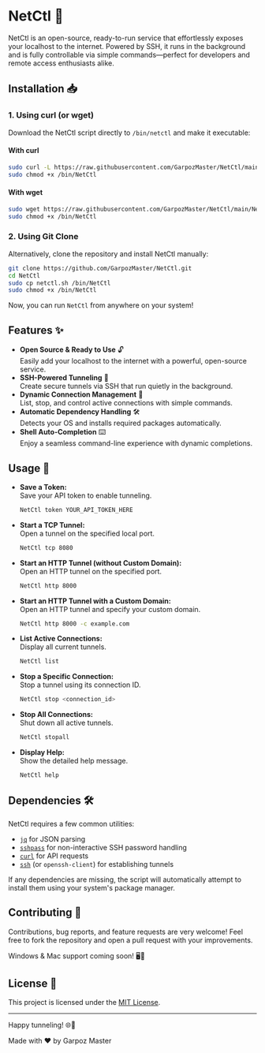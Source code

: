 # NetCtl 🚀

NetCtl is an open-source, ready-to-run service that effortlessly exposes your localhost to the internet. Powered by SSH, it runs in the background and is fully controllable via simple commands—perfect for developers and remote access enthusiasts alike.

## Installation 📥

### 1. Using curl (or wget)

Download the NetCtl script directly to `/bin/netctl` and make it executable:

#### With curl

```bash
sudo curl -L https://raw.githubusercontent.com/GarpozMaster/NetCtl/main/NetCtl.sh -o /bin/NetCtl
sudo chmod +x /bin/NetCtl
```

#### With wget

```bash
sudo wget https://raw.githubusercontent.com/GarpozMaster/NetCtl/main/NetCtl.sh -O /bin/NetCtl
sudo chmod +x /bin/NetCtl
```

### 2. Using Git Clone

Alternatively, clone the repository and install NetCtl manually:

```bash
git clone https://github.com/GarpozMaster/NetCtl.git
cd NetCtl
sudo cp netctl.sh /bin/NetCtl
sudo chmod +x /bin/NetCtl
```

Now, you can run `NetCtl` from anywhere on your system!

## Features ✨

- **Open Source & Ready to Use** 🔓  
  Easily add your localhost to the internet with a powerful, open-source service.
- **SSH-Powered Tunneling** 🔀  
  Create secure tunnels via SSH that run quietly in the background.
- **Dynamic Connection Management** 🛑  
  List, stop, and control active connections with simple commands.
- **Automatic Dependency Handling** 🛠️  
  Detects your OS and installs required packages automatically.
- **Shell Auto-Completion** ⌨️  
  Enjoy a seamless command-line experience with dynamic completions.

## Usage 🚀

- **Save a Token:**  
  Save your API token to enable tunneling.
  ```bash
  NetCtl token YOUR_API_TOKEN_HERE
  ```

- **Start a TCP Tunnel:**  
  Open a tunnel on the specified local port.
  ```bash
  NetCtl tcp 8080
  ```

- **Start an HTTP Tunnel (without Custom Domain):**  
  Open an HTTP tunnel on the specified port.
  ```bash
  NetCtl http 8000
  ```

- **Start an HTTP Tunnel with a Custom Domain:**  
  Open an HTTP tunnel and specify your custom domain.
  ```bash
  NetCtl http 8000 -c example.com
  ```

- **List Active Connections:**  
  Display all current tunnels.
  ```bash
  NetCtl list
  ```

- **Stop a Specific Connection:**  
  Stop a tunnel using its connection ID.
  ```bash
  NetCtl stop <connection_id>
  ```

- **Stop All Connections:**  
  Shut down all active tunnels.
  ```bash
  NetCtl stopall
  ```

- **Display Help:**  
  Show the detailed help message.
  ```bash
  NetCtl help
  ```

## Dependencies 🛠️

NetCtl requires a few common utilities:

- [`jq`](https://stedolan.github.io/jq/) for JSON parsing
- [`sshpass`](https://linux.die.net/man/1/sshpass) for non-interactive SSH password handling
- [`curl`](https://curl.se/) for API requests
- [`ssh`](https://www.openssh.com/) (or `openssh-client`) for establishing tunnels

If any dependencies are missing, the script will automatically attempt to install them using your system's package manager.

## Contributing 🤝

Contributions, bug reports, and feature requests are very welcome! Feel free to fork the repository and open a pull request with your improvements.

Windows & Mac support coming soon! 🖥️🍏

## License 📄

This project is licensed under the [MIT License](LICENSE).

---

Happy tunneling! 🌐🚀

Made with ❤️ by Garpoz Master
